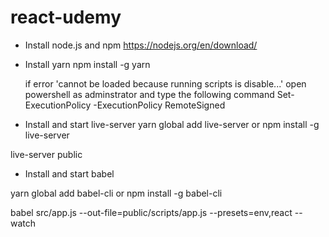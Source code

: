 # react-udemy

- Install node.js and npm
https://nodejs.org/en/download/

- Install yarn
npm install -g yarn

    if error 'cannot be loaded because running scripts is disable...'
    open powershell as adminstrator and type the following command
    Set-ExecutionPolicy -ExecutionPolicy RemoteSigned


- Install and start live-server
yarn global add live-server
or
npm install -g live-server

live-server public

- Install and start babel

yarn global add babel-cli
or
npm install -g babel-cli

babel src/app.js --out-file=public/scripts/app.js --presets=env,react --watch

